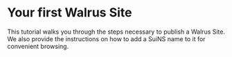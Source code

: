 # Your first Walrus Site

This tutorial walks you through the steps necessary to publish a Walrus Site. We also provide the
instructions on how to add a SuiNS name to it for convenient browsing.
